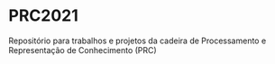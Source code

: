 # PRC2021
Repositório para trabalhos e projetos da cadeira de Processamento e Representação de Conhecimento (PRC)
